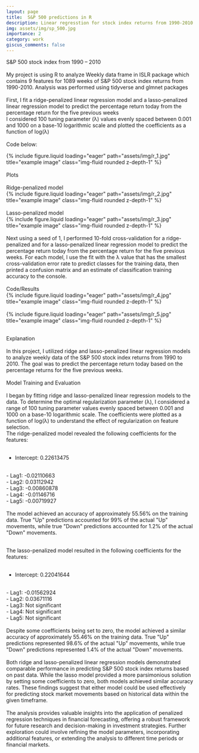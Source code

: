 ```yaml
---
layout: page
title:  S&P 500 predictions in R
description: Linear regresstion for stock index returns from 1990-2010 using tidyverse and glmnet packages in R
img: assets/img/sp_500.jpg
importance: 2
category: work
giscus_comments: false
---
```


S&P 500 stock index from 1990 – 2010 
<br>
<br>
My project is using R to analyze Weekly data frame in ISLR package which contains 9 features for 1089 weeks of S&P 500 stock index returns from 1990-2010. Analysis was performed using tidyverse and glmnet packages
<br>
<br>
First, I fit a ridge-penalized linear regression model and a lasso-penalized linear regression model to predict the percentage return today from the percentage return for the five previous weeks
<br>
I considered 100 tuning parameter (λ) values evenly spaced between 0.001 and 1000 on a base-10 logarithmic scale and plotted the coefficients as a function of log(λ)
<br>
<br>
Code below: 
<br>

<div class="row">
    <div class="col-sm mt-3 mt-md-0">
        {% include figure.liquid loading="eager" path="assets/img/r_1.jpg" title="example image" class="img-fluid rounded z-depth-1" %}
    </div>
</div>

<br>
Plots
<br>
<br>
Ridge-penalized model
<br>

<div class="row">
    <div class="col-sm mt-3 mt-md-0">
        {% include figure.liquid loading="eager" path="assets/img/r_2.jpg" title="example image" class="img-fluid rounded z-depth-1" %}
    </div>
</div>

<br>
Lasso-penalized model
<br>

<div class="row">
    <div class="col-sm mt-3 mt-md-0">
        {% include figure.liquid loading="eager" path="assets/img/r_3.jpg" title="example image" class="img-fluid rounded z-depth-1" %}
    </div>
</div>

<br>
Next using a seed of 1, I performed 10-fold cross-validation for a ridge-penalized and for a lasso-penalized linear regression model to predict the percentage return today from the percentage return for the five previous weeks. For each model, I use the fit with the λ value that has the smallest cross-validation error rate to predict classes for the training data, then printed a confusion matrix and an estimate of classification training accuracy to the console.
<br>
<br>
Code/Results
<br>

<div class="row">
    <div class="col-sm mt-3 mt-md-0">
        {% include figure.liquid loading="eager" path="assets/img/r_4.jpg" title="example image" class="img-fluid rounded z-depth-1" %}
    </div>
</div>

<br>

<div class="row">
    <div class="col-sm mt-3 mt-md-0">
        {% include figure.liquid loading="eager" path="assets/img/r_5.jpg" title="example image" class="img-fluid rounded z-depth-1" %}
    </div>
</div>

<br>

Explanation
<br>
<br>
In this project, I utilized ridge and lasso-penalized linear regression models to analyze weekly data of the S&P 500 stock index returns from 1990 to 2010. The goal was to predict the percentage return today based on the percentage returns for the five previous weeks.
<br>
<br>
Model Training and Evaluation
<br>
<br>
I began by fitting ridge and lasso-penalized linear regression models to the data. To determine the optimal regularization parameter (λ), I considered a range of 100 tuning parameter values evenly spaced between 0.001 and 1000 on a base-10 logarithmic scale. The coefficients were plotted as a function of log(λ) to understand the effect of regularization on feature selection.
<br>
The ridge-penalized model revealed the following coefficients for the features:
<br>
<br>
- Intercept: 0.22613475
<br>
- Lag1: -0.02110663
<br>
- Lag2: 0.03112942
<br>
- Lag3: -0.00860878
<br>
- Lag4: -0.01146716
<br>
- Lag5: -0.00719927
<br>
<br>
The model achieved an accuracy of approximately 55.56% on the training data. True "Up" predictions accounted for 99% of the actual "Up" movements, while true "Down" predictions accounted for 1.2% of the actual "Down" movements.
<br>
<br>
 
The lasso-penalized model resulted in the following coefficients for the features:
<br>
<br>
- Intercept: 0.22041644
<br>
- Lag1: -0.01562924
<br>
- Lag2: 0.03671116
<br>
- Lag3: Not significant
<br>
- Lag4: Not significant
<br>
- Lag5: Not significant
<br>
<br>
Despite some coefficients being set to zero, the model achieved a similar accuracy of approximately 55.46% on the training data. True "Up" predictions represented 98.6% of the actual "Up" movements, while true "Down" predictions represented 1.4% of the actual "Down" movements.
<br>
<br>
Both ridge and lasso-penalized linear regression models demonstrated comparable performance in predicting S&P 500 stock index returns based on past data. While the lasso model provided a more parsimonious solution by setting some coefficients to zero, both models achieved similar accuracy rates. These findings suggest that either model could be used effectively for predicting stock market movements based on historical data within the given timeframe.
<br>
<br>
The analysis provides valuable insights into the application of penalized regression techniques in financial forecasting, offering a robust framework for future research and decision-making in investment strategies. Further exploration could involve refining the model parameters, incorporating additional features, or extending the analysis to different time periods or financial markets.

